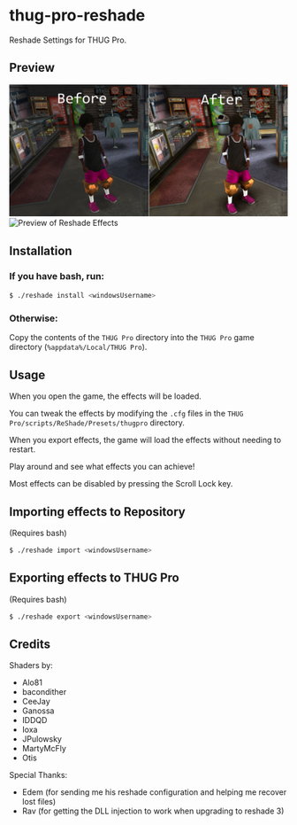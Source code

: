 # thug-pro-reshade

Reshade Settings for THUG Pro.

## Preview

![Before/After Picture](comparison.png)
![Preview of Reshade Effects](preview.png)

## Installation

### If you have bash, run:

```bash
$ ./reshade install <windowsUsername>
```

### Otherwise:

Copy the contents of the `THUG Pro` directory into the `THUG Pro` game directory (`%appdata%/Local/THUG Pro`).

## Usage

When you open the game, the effects will be loaded.

You can tweak the effects by modifying the `.cfg` files in the `THUG Pro/scripts/ReShade/Presets/thugpro` directory.

When you export effects, the game will load the effects without needing to restart.

Play around and see what effects you can achieve!

Most effects can be disabled by pressing the Scroll Lock key.

## Importing effects to Repository

(Requires bash)

```bash
$ ./reshade import <windowsUsername>
```

## Exporting effects to THUG Pro

(Requires bash)

```bash
$ ./reshade export <windowsUsername>
```

## Credits

Shaders by:
* Alo81
* bacondither
* CeeJay
* Ganossa
* IDDQD
* Ioxa
* JPulowsky
* MartyMcFly
* Otis

Special Thanks:
* Edem (for sending me his reshade configuration and helping me recover lost files)
* Rav (for getting the DLL injection to work when upgrading to reshade 3)
